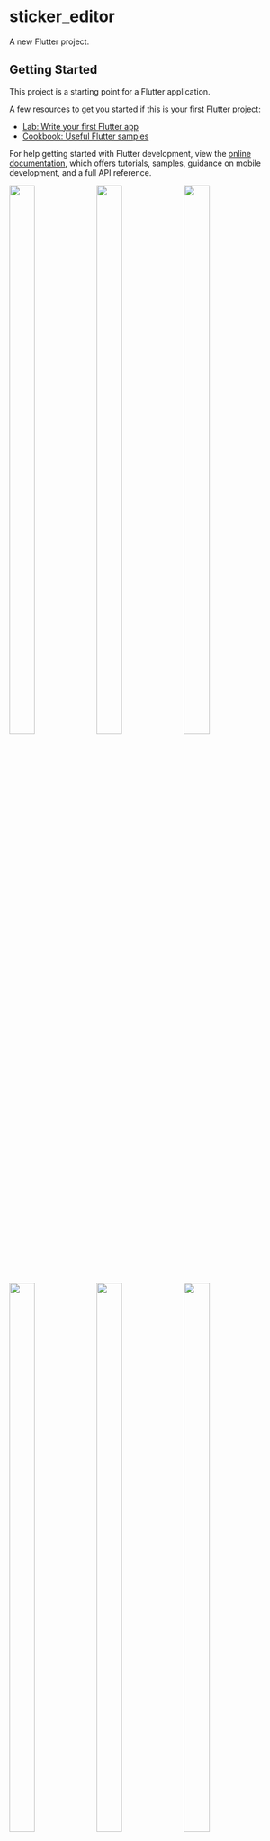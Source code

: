 # sticker_editor

A new Flutter project.

## Getting Started

This project is a starting point for a Flutter application.

A few resources to get you started if this is your first Flutter project:

- [Lab: Write your first Flutter app](https://docs.flutter.dev/get-started/codelab)
- [Cookbook: Useful Flutter samples](https://docs.flutter.dev/cookbook)

For help getting started with Flutter development, view the
[online documentation](https://docs.flutter.dev/), which offers tutorials,
samples, guidance on mobile development, and a full API reference.

<p>
<img src="https://user-images.githubusercontent.com/119835333/231109094-d4997b4a-4209-497a-a789-febbb153e4aa.png"height="50%"width="30%">
<img src="https://user-images.githubusercontent.com/119835333/231109136-024397c8-a0a6-4940-98c8-9a4398b8d9a1.png"height="50%"width="30%">
<img src="https://user-images.githubusercontent.com/119835333/231109147-d933c583-da6f-4160-b26a-0d6f67822e89.png"height="50%"width="30%">
<img src="https://user-images.githubusercontent.com/119835333/231109151-1c1b3314-9759-4866-a8e4-7a37fc146c08.png"height="50%"width="30%">
<img src="https://user-images.githubusercontent.com/119835333/231109153-db90719b-912d-4d00-93d3-a14246c26f4c.png"height="50%"width="30%">
<img src="https://user-images.githubusercontent.com/119835333/231109157-109adffc-e35d-4cfc-9225-95955fd1fa3e.png"height="50%"width="30%">
</p>
